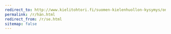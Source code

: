 ```yaml
---
redirect_to: http://www.kielitohtori.fi/suomen-kielenhuollon-kysymys/onko-ilmaisujen-h%C3%A4n-ja-se-keskin%C3%A4inen-status-katoamassa
permalink: /r/hän.html
redirect_from: /r/se.html
sitemap: false
---
```

